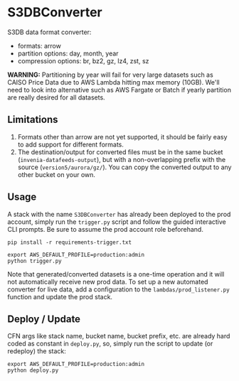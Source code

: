 # S3DBConverter
S3DB data format converter:
* formats: arrow
* partition options: day, month, year
* compression options: br, bz2, gz, lz4, zst, sz

**WARNING:** Partitioning by year will fail for very large datasets such as CAISO Price Data due to AWS Lambda hitting max memory (10GB). We'll need to look into alternative such as AWS Fargate or Batch if yearly partition are really desired for all datasets.

## Limitations
1. Formats other than arrow are not yet supported, it should be fairly easy to add support for different formats.
2. The destination/output for converted files must be in the same bucket (`invenia-datafeeds-output`), but with a non-overlapping prefix with the source (`version5/aurora/gz/`). You can copy the converted output to any other bucket on your own.

## Usage
A stack with the name `S3DBConverter` has already been deployed to the prod account, simply run the `trigger.py` script and follow the guided interactive CLI prompts.
Be sure to assume the prod account role beforehand.
```
pip install -r requirements-trigger.txt

export AWS_DEFAULT_PROFILE=production:admin
python trigger.py
```
Note that generated/converted datasets is a one-time operation and it will not automatically receive new prod data.
To set up a new automated converter for live data, add a configuration to the `lambdas/prod_listener.py` function and update the prod stack.

## Deploy / Update
CFN args like stack name, bucket name, bucket prefix, etc. are already hard coded as constant in `deploy.py`, so, simply run the script to update (or redeploy) the stack:
```
export AWS_DEFAULT_PROFILE=production:admin
python deploy.py
```
